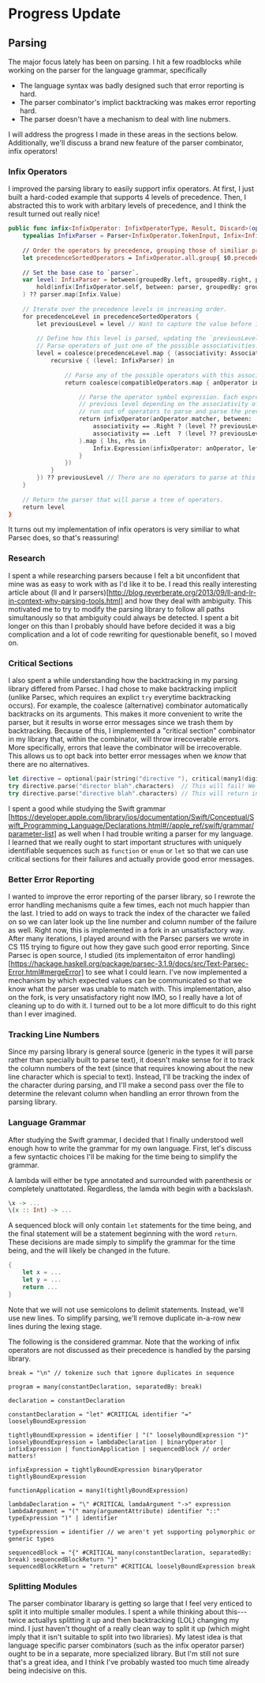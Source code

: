# Progress Update

## Parsing

The major focus lately has been on parsing. I hit a few roadblocks while working on the parser for the language grammar, specifically
- The language syntax was badly designed such that error reporting is hard.
- The parser combinator's implict backtracking was makes error reporting hard.
- The parser doesn't have a mechanism to deal with line nubmers.

I will address the progress I made in these areas in the sections below. Additionally, we'll discuss a brand new feature of the parser combinator, infix operators!

### Infix Operators

I improved the parsing library to easily support infix operators. At first, I just built a hard-coded example that supports 4 levels of precedence. Then, I abstracted this to work with arbitary levels of precedence, and I think the result turned out really nice!

```swift
public func infix<InfixOperator: InfixOperatorType, Result, Discard>(operatorType: InfixOperator.Type, between parser: Parser<InfixOperator.TokenInput, Result>, groupedBy: (left: Parser<InfixOperator.TokenInput, Discard>, right: Parser<InfixOperator.TokenInput, Discard>)) -> Parser<InfixOperator.TokenInput, Infix<InfixOperator, Result>> {
    typealias InfixParser = Parser<InfixOperator.TokenInput, Infix<InfixOperator, Result>>
    
    // Order the operators by precedence, grouping those of similiar precedence, and then further grouping by associativity.
    let precedenceSortedOperators = InfixOperator.all.group{ $0.precedence > $1.precedence }.map{ $0.groupBy { $0.associativity } }
    
    // Set the base case to `parser`.
    var level: InfixParser = between(groupedBy.left, groupedBy.right, parse:
        hold(infix(InfixOperator.self, between: parser, groupedBy: groupedBy))
    ) ?? parser.map(Infix.Value)
    
    // Iterate over the precedence levels in increasing order.
    for precedenceLevel in precedenceSortedOperators {
        let previousLevel = level // Want to capture the value before it changes.
        
        // Define how this level is parsed, updating the `previousLevel` variable for the subsequent iteration.
        // Parse operators of just one of the possible associativities.
        level = coalesce(precedenceLevel.map { (associativity: Associativity, compatibleOperators: [InfixOperator]) in
            recursive { (level: InfixParser) in
                
                // Parse any of the possible operators with this associativity and precedence.
                return coalesce(compatibleOperators.map { anOperator in

                    // Parse the operator symbol expression. Each expression will be either the same or
                    // previous level depending on the associativity of the operator. Eventually, we'll
                    // run out of operators to parse and parse the previous level regardless.
                    return infixOperator(anOperator.matcher, between:
                        associativity == .Right ? (level ?? previousLevel) : previousLevel,
                        associativity == .Left  ? (level ?? previousLevel) : previousLevel
                    ).map { lhs, rhs in
                        Infix.Expression(infixOperator: anOperator, left: lhs, right: rhs)
                    }
                })
            }
        }) ?? previousLevel // There are no operators to parse at this level, so parse the previous level.
    }
    
    // Return the parser that will parse a tree of operators.
    return level
}
```

It turns out my implementation of infix operators is very similiar to what Parsec does, so that's reassuring!

### Research

I spent a while researching parsers because I felt a bit unconfident that mine was as easy to work with as I'd like it to be. I read this really interesting article about (ll and lr parsers)[http://blog.reverberate.org/2013/09/ll-and-lr-in-context-why-parsing-tools.html] and how they deal with ambiguity. This motivated me to try to modify the parsing library to follow all paths simultanously so that ambiguity could always be detected. I spent a bit longer on this than I probably should have before decided it was a big complication and a lot of code rewriting for questionable benefit, so I moved on.

### Critical Sections

I also spent a while understanding how the backtracking in my parsing library differed from Parsec. I had chose to make backtracking implicit (unlike Parsec, which requires an explict `try` everytime backtracking occurs). For example, the coalesce (alternative) combinator automatically backtracks on its arguments. This makes it more convenient to write the parser, but it results in worse error messages since we trash them by backtracking. Because of this, I implemented a "critical section" combinator in my library that, within the combinator, will throw irrecoverable errors. More specifically, errors that leave the combinator will be irrecoverable. This allows us to opt back into better error messages when we *know* that there are no alternatives.

```swift
let directive = optional(pair(string("directive "), critical(many1(digit))).map(right).map{ Int(String($0))! })
try directive.parse("director blah".characters)  // This will fail! We failed out of a criticial section.
try directive.parse("directive blah".characters) // This will return in `nil` since we backtracked to `optional`.
```

I spent a good while studying the Swift grammar [https://developer.apple.com/library/ios/documentation/Swift/Conceptual/Swift_Programming_Language/Declarations.html#//apple_ref/swift/grammar/parameter-list] as well when I had trouble writing a parser for my language. I learned that we really ought to start important structures with uniquely identifiable sequences such as `function` or `enum` or `let` so that we can use critical sections for their failures and actually provide good error messages.

### Better Error Reporting

I wanted to improve the error reporting of the parser library, so I rewrote the error handling mechanisms quite a few times, each not much happier than the last. I tried to add on ways to track the index of the character we failed on so we can later look up the line number and column number of the failure as well. Right now, this is implemented in a fork in an unsatisfactory way. After many iterations, I played around with the Parsec parsers we wrote in CS 115 trying to figure out how they gave such good error reporting. Since Parsec is open source, I studied (its implementaiton of error handling)[https://hackage.haskell.org/package/parsec-3.1.9/docs/src/Text-Parsec-Error.html#mergeError] to see what I could learn. I've now implemented a mechanism by which expected values can be communicated so that we know what the parser was unable to match with. This implementation, also on the fork, is very unsatisfactory right now IMO, so I really have a lot of cleaning up to do with it. I turned out to be a lot more difficult to do this right than I ever imagined.

### Tracking Line Numbers

Since my parsing library is general source (generic in the types it will parse rather than specially built to parse text), it doesn't make sense for it to track the column numbers of the text (since that requires knowing about the new line character which is special to text). Instead, I'll be tracking the index of the character during parsing, and I'll make a second pass over the file to determine the relevant column when handling an error thrown from the parsing library.

### Language Grammar

After studying the Swift grammar, I decided that I finally understood well enough how to write the grammar for my own language. First, let's discuss a few syntactic choices I'll be making for the time being to simplify the grammar. 

A lambda will either be type annotated and surrounded with parenthesis or completely unattotated. Regardless, the lamda with begin with a backslash.
```haskell
\x -> ...
\(x :: Int) -> ...
```

A sequenced block will only contain `let` statements for the time being, and the final statement will be a statement beginning with the word `return`. These decisions are made simply to simplify the grammar for the time being, and the will likely be changed in the future.
```swift
{
    let x = ...
    let y = ...
    return ...
}
```

Note that we will not use semicolons to delimit statements. Instead, we'll use new lines. To simplify parsing, we'll remove duplicate in-a-row new lines during the lexing stage. 

The following is the considered grammar. Note that the working of infix operators are not discussed as their precedence is handled by the parsing library.

```
break = "\n" // tokenize such that ignore duplicates in sequence 

program = many(constantDeclaration, separatedBy: break)

declaration = constantDeclaration

constantDeclaration = "let" #CRITICAL identifier "=" looselyBoundExpression

tightlyBoundExpression = identifier | "(" looselyBoundExpression ")"
looselyBoundExpression = lambdaDeclaration | binaryOperator | infixExpression | functionApplication | sequencedBlock // order matters!

infixExpression = tightlyBoundExpression binaryOperator tightlyBoundExpression

functionApplication = many1(tightlyBoundExpression)

lambdaDeclaration = "\" #CRITICAL lamdaArgument "->" expression
lambdaArgument = "(" many(argumentAttribute) identifier "::" typeExpression ")" | identifier

typeExpression = identifier // we aren't yet supporting polymorphic or generic types

sequencedBlock = "{" #CRITICAL many(constantDeclaration, separatedBy: break) sequencedBlockReturn "}"
sequencedBlockReturn = "return" #CRITICAL looselyBoundExpression break
```

### Splitting Modules

The parser combinator libarary is getting so large that I feel very enticed to split it into multiple smaller modules. I spent a while thinking about this---twice actuallys splitting it up and then backtracking (LOL) changing my mind. I just haven't thought of a really clean way to split it up (which might imply that it isn't suitable to split into two libraries). My latest idea is that language specific parser combinators (such as the infix operator parser) ought to be in a separate, more specialized library. But I'm still not sure that's a great idea, and I think I've probably wasted too much time already being indecisive on this.
